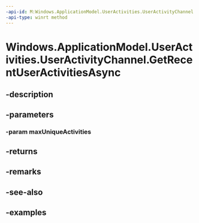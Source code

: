 ```yaml
---
-api-id: M:Windows.ApplicationModel.UserActivities.UserActivityChannel.GetRecentUserActivitiesAsync(System.Int32)
-api-type: winrt method
---
```


<!-- Method syntax.
public IAsyncOperation<UserActivitySessionHistoryItem>> UserActivityChannel.GetRecentUserActivitiesAsync(Int32 maxUniqueActivities)
-->

# Windows.ApplicationModel.UserActivities.UserActivityChannel.GetRecentUserActivitiesAsync

## -description

## -parameters
### -param maxUniqueActivities

## -returns

## -remarks

## -see-also

## -examples

